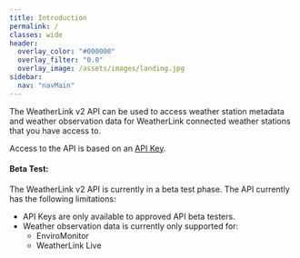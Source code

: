 ```yaml
---
title: Introduction
permalink: /
classes: wide
header:
  overlay_color: "#000000"
  overlay_filter: "0.0"
  overlay_image: /assets/images/landing.jpg
sidebar:
  nav: "navMain"
---
```


The WeatherLink v2 API can be used to access weather station metadata and weather observation data for WeatherLink connected weather stations that you have access to.

Access to the API is based on an [API Key](api-key).

<div class="notice--warning">
<h4>Beta Test:</h4>
<p>The WeatherLink v2 API is currently in a beta test phase. The API currently has the following limitations:</p>
<ul>
  <li>API Keys are only available to approved API beta testers.</li>
  <li>
    Weather observation data is currently only supported for:
    <ul>
      <li>EnviroMonitor</li>
      <li>WeatherLink Live</li>
    </ul>
  </li>
</ul>
</div>
